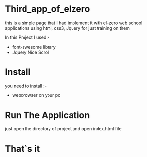 # Third_app_of_elzero
this is a simple page that I had implement it with el-zero web school applications using html, css3, Jquery for just training on them 

In this Project I used:- 

* font-awesome library
* Jquery Nice Scroll

# Install

you need to install :-

* webbrowser on your pc

# Run The Application 

just open the directory of project and open index.html file

# That`s it
